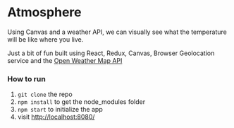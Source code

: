 # Atmosphere

Using Canvas and a weather API, we can visually see what the temperature will be like where you live.

Just a bit of fun built using React, Redux, Canvas, Browser Geolocation service and the [Open Weather Map API](https://openweathermap.org/api)

### How to run

1. `git clone` the repo
2. `npm install` to get the node_modules folder
3. `npm start` to initialize the app
4. visit [http://localhost:8080/](http://localhost:8080/)